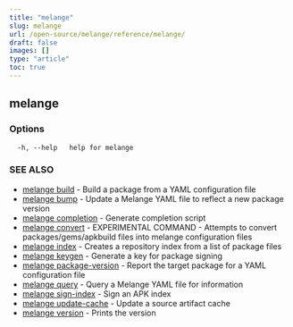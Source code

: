 ```yaml
---
title: "melange"
slug: melange
url: /open-source/melange/reference/melange/
draft: false
images: []
type: "article"
toc: true
---
```

## melange



### Options

```
  -h, --help   help for melange
```

### SEE ALSO

* [melange build](/open-source/melange/reference/melange_build/)	 - Build a package from a YAML configuration file
* [melange bump](/open-source/melange/reference/melange_bump/)	 - Update a Melange YAML file to reflect a new package version
* [melange completion](/open-source/melange/reference/melange_completion/)	 - Generate completion script
* [melange convert](/open-source/melange/reference/melange_convert/)	 - EXPERIMENTAL COMMAND - Attempts to convert packages/gems/apkbuild files into melange configuration files
* [melange index](/open-source/melange/reference/melange_index/)	 - Creates a repository index from a list of package files
* [melange keygen](/open-source/melange/reference/melange_keygen/)	 - Generate a key for package signing
* [melange package-version](/open-source/melange/reference/melange_package-version/)	 - Report the target package for a YAML configuration file
* [melange query](/open-source/melange/reference/melange_query/)	 - Query a Melange YAML file for information
* [melange sign-index](/open-source/melange/reference/melange_sign-index/)	 - Sign an APK index
* [melange update-cache](/open-source/melange/reference/melange_update-cache/)	 - Update a source artifact cache
* [melange version](/open-source/melange/reference/melange_version/)	 - Prints the version

